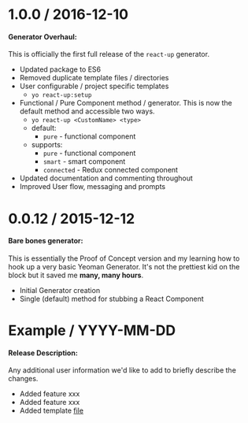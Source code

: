 1.0.0 / 2016-12-10
==================
#### Generator Overhaul:
This is officially the first full release of the `react-up` generator.
* Updated package to ES6
* Removed duplicate template files / directories
* User configurable / project specific templates
  - `yo react-up:setup`
* Functional / Pure Component method / generator. This is now the default method and accessible two ways.
  - `yo react-up <CustomName> <type>`
  - default:
    - `pure` - functional component
  - supports:
    - `pure` - functional component
    - `smart` - smart component
    - `connected` - Redux connected component
* Updated documentation and commenting throughout
* Improved User flow, messaging and prompts


0.0.12 / 2015-12-12
==================
#### Bare bones generator:
This is essentially the Proof of Concept version and my learning how to hook up a very basic Yeoman Generator. It's not the prettiest kid on the block but it saved me **many, many hours**.
* Initial Generator creation
* Single (default) method for stubbing a React Component


Example / YYYY-MM-DD
==================
#### Release Description:
Any additional user information we'd like to add to briefly describe the changes.
* Added feature xxx
* Added feature xxx
* Added template [file](/)
